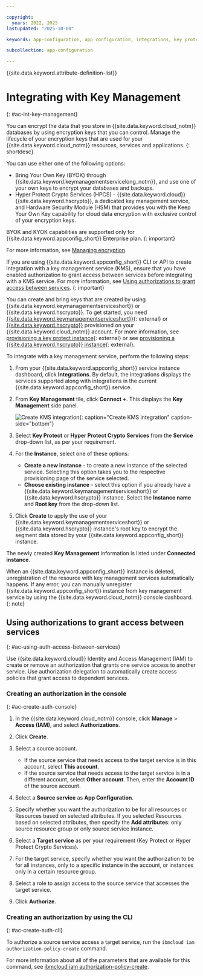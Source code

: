 ```yaml
---

copyright:
  years: 2022, 2025
lastupdated: "2025-10-08"

keywords: app-configuration, app configuration, integrations, key protect, key management, hyper protect, hpcs

subcollection: app-configuration

---
```


{{site.data.keyword.attribute-definition-list}}

# Integrating with Key Management
{: #ac-int-key-management}

You can encrypt the data that you store in {{site.data.keyword.cloud_notm}} databases by using encryption keys that you can control. Manage the lifecycle of your encryption keys that are used for your {{site.data.keyword.cloud_notm}} resources, services and applications.
{: shortdesc}

You can use either one of the following options:
- Bring Your Own Key (BYOK) through {{site.data.keyword.keymanagementservicelong_notm}}, and use one of your own keys to encrypt your databases and backups.
- Hyper Protect Crypto Services (HPCS) - {{site.data.keyword.cloud}} {{site.data.keyword.hscrypto}}, a dedicated key management service, and Hardware Security Module (HSM) that provides you with the Keep Your Own Key capability for cloud data encryption with exclusive control of your encryption keys.

BYOK and KYOK capabilities are supported only for {{site.data.keyword.appconfig_short}} Enterprise plan.
{: important}

For more information, see [Managing encryption](/docs/app-configuration?topic=app-configuration-ac-managing-encryption).

If you are using {{site.data.keyword.appconfig_short}} CLI or API to create integration with a key management service (KMS), ensure that you have enabled authorization to grant access between services before integrating with a KMS service. For more information, see [Using authorizations to grant access between services](#ac-using-auth-access-between-services).
{: important}

You can create and bring keys that are created by using {{site.data.keyword.keymanagementserviceshort}} or {{site.data.keyword.hscrypto}}. To get started, you need [{{site.data.keyword.keymanagementserviceshort}}](https://cloud.ibm.com/catalog/services/key-protect){: external} or [{{site.data.keyword.hscrypto}}](https://cloud.ibm.com/catalog/services/hyper-protect-crypto-services) provisioned on your {{site.data.keyword.cloud_notm}} account. For more information, see [provisioning a key protect instance](/docs/key-protect?topic=key-protect-provision){: external} or see [provisioning a {{site.data.keyword.hscrypto}} instance](/docs/hs-crypto?topic=hs-crypto-get-started){: external}.

To integrate with a key management service, perform the following steps:

1. From your {{site.data.keyword.appconfig_short}} service instance dashboard, click **Integrations**. By default, the integrations displays the services supported along with integrations in the current {{site.data.keyword.appconfig_short}} service.

1. From **Key Management** tile, click **Connect +**. This displays the **Key Management** side panel.

   ![Create KMS integration](images/ac-integrations-kms-create.png "Create KMS integration"){: caption="Create KMS integration" caption-side="bottom"}

1. Select **Key Protect** or **Hyper Protect Crypto Services** from the **Service** drop-down list, as per your requirement.

1. For the **Instance**, select one of these options:
   - **Create a new instance** - to create a new instance of the selected service. Selecting this option takes you to the respective provisioning page of the service selected.
   - **Choose existing instance** - select this option if you already have a {{site.data.keyword.keymanagementserviceshort}} or {{site.data.keyword.hscrypto}} instance. Select the **Instance name** and **Root key** from the drop-down list.

1. Click **Create** to apply the use of your {{site.data.keyword.keymanagementserviceshort}} or {{site.data.keyword.hscrypto}} instance's root key to encrypt the segment data stored by your {{site.data.keyword.appconfig_short}} instance.

The newly created **Key Management** information is listed under **Connected instance**.

When an {{site.data.keyword.appconfig_short}} instance is deleted, unregistration of the resource with key management services automatically happens. If any error, you can manually unregister {{site.data.keyword.appconfig_short}} instance from key management service by using the {{site.data.keyword.cloud_notm}} console dashboard.
{: note}

## Using authorizations to grant access between services
{: #ac-using-auth-access-between-services}

Use {{site.data.keyword.cloud}} Identity and Access Management (IAM) to create or remove an authorization that grants one service access to another service. Use authorization delegation to automatically create access policies that grant access to dependent services.

### Creating an authorization in the console
{: #ac-create-auth-console}

1. In the {{site.data.keyword.cloud_notm}} console, click **Manage** > **Access (IAM)**, and select **Authorizations**.

1. Click **Create**.

1. Select a source account.
   * If the source service that needs access to the target service is in this account, select **This account**.
   * If the source service that needs access to the target service is in a different account, select **Other account**. Then, enter the **Account ID** of the source account.

1. Select a **Source service** as **App Configuration**.

1. Specify whether you want the authorization to be for all resources or Resources based on selected attributes. If you selected Resources based on selected attributes, then specify the **Add attributes**: only source resource group or only source service instance.

1. Select a **Target service** as per your requirement (Key Protect or Hyper Protect Crypto Services).

1. For the target service, specify whether you want the authorization to be for all instances, only to a specific instance in the account, or instances only in a certain resource group.

1. Select a role to assign access to the source service that accesses the target service.

1. Click **Authorize**.

### Creating an authorization by using the CLI
{: #ac-create-auth-cli}

To authorize a source service access a target service, run the `ibmcloud iam authorization-policy-create` command.

For more information about all of the parameters that are available for this command, see [ibmcloud iam authorization-policy-create](/docs/cli?topic=cli-ibmcloud_commands_iam#ibmcloud_iam_authorization_policy_create).
